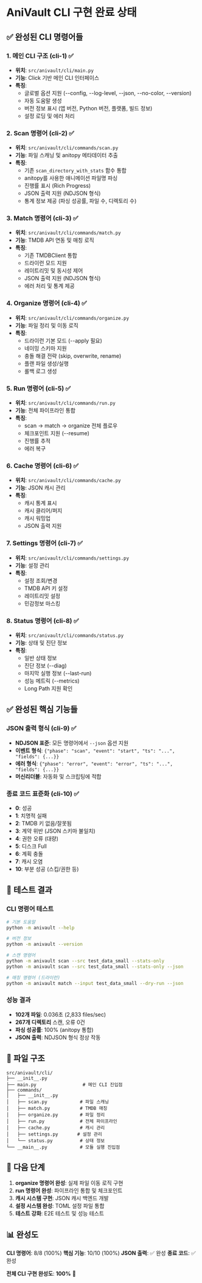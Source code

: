 # AniVault CLI 구현 완료 상태

## ✅ 완성된 CLI 명령어들

### 1. 메인 CLI 구조 (cli-1) ✅
- **위치**: `src/anivault/cli/main.py`
- **기능**: Click 기반 메인 CLI 인터페이스
- **특징**:
  - 글로벌 옵션 지원 (--config, --log-level, --json, --no-color, --version)
  - 자동 도움말 생성
  - 버전 정보 표시 (앱 버전, Python 버전, 플랫폼, 빌드 정보)
  - 설정 로딩 및 에러 처리

### 2. Scan 명령어 (cli-2) ✅
- **위치**: `src/anivault/cli/commands/scan.py`
- **기능**: 파일 스캐닝 및 anitopy 메타데이터 추출
- **특징**:
  - 기존 `scan_directory_with_stats` 함수 통합
  - anitopy를 사용한 애니메이션 파일명 파싱
  - 진행률 표시 (Rich Progress)
  - JSON 출력 지원 (NDJSON 형식)
  - 통계 정보 제공 (파싱 성공률, 파일 수, 디렉토리 수)

### 3. Match 명령어 (cli-3) ✅
- **위치**: `src/anivault/cli/commands/match.py`
- **기능**: TMDB API 연동 및 매칭 로직
- **특징**:
  - 기존 TMDBClient 통합
  - 드라이런 모드 지원
  - 레이트리밋 및 동시성 제어
  - JSON 출력 지원 (NDJSON 형식)
  - 에러 처리 및 통계 제공

### 4. Organize 명령어 (cli-4) ✅
- **위치**: `src/anivault/cli/commands/organize.py`
- **기능**: 파일 정리 및 이동 로직
- **특징**:
  - 드라이런 기본 모드 (--apply 필요)
  - 네이밍 스키마 지원
  - 충돌 해결 전략 (skip, overwrite, rename)
  - 플랜 파일 생성/실행
  - 롤백 로그 생성

### 5. Run 명령어 (cli-5) ✅
- **위치**: `src/anivault/cli/commands/run.py`
- **기능**: 전체 파이프라인 통합
- **특징**:
  - scan → match → organize 전체 플로우
  - 체크포인트 지원 (--resume)
  - 진행률 추적
  - 에러 복구

### 6. Cache 명령어 (cli-6) ✅
- **위치**: `src/anivault/cli/commands/cache.py`
- **기능**: JSON 캐시 관리
- **특징**:
  - 캐시 통계 표시
  - 캐시 클리어/퍼지
  - 캐시 워밍업
  - JSON 출력 지원

### 7. Settings 명령어 (cli-7) ✅
- **위치**: `src/anivault/cli/commands/settings.py`
- **기능**: 설정 관리
- **특징**:
  - 설정 조회/변경
  - TMDB API 키 설정
  - 레이트리밋 설정
  - 민감정보 마스킹

### 8. Status 명령어 (cli-8) ✅
- **위치**: `src/anivault/cli/commands/status.py`
- **기능**: 상태 및 진단 정보
- **특징**:
  - 일반 상태 정보
  - 진단 정보 (--diag)
  - 마지막 실행 정보 (--last-run)
  - 성능 메트릭 (--metrics)
  - Long Path 지원 확인

## ✅ 완성된 핵심 기능들

### JSON 출력 형식 (cli-9) ✅
- **NDJSON 표준**: 모든 명령어에서 `--json` 옵션 지원
- **이벤트 형식**: `{"phase": "scan", "event": "start", "ts": "...", "fields": {...}}`
- **에러 형식**: `{"phase": "error", "event": "error", "ts": "...", "fields": {...}}`
- **머신리더블**: 자동화 및 스크립팅에 적합

### 종료 코드 표준화 (cli-10) ✅
- **0**: 성공
- **1**: 치명적 실패
- **2**: TMDB 키 없음/잘못됨
- **3**: 계약 위반 (JSON 스키마 불일치)
- **4**: 권한 오류 (대량)
- **5**: 디스크 Full
- **6**: 계획 충돌
- **7**: 캐시 오염
- **10**: 부분 성공 (스킵/권한 등)

## 🧪 테스트 결과

### CLI 명령어 테스트
```bash
# 기본 도움말
python -m anivault --help

# 버전 정보
python -m anivault --version

# 스캔 명령어
python -m anivault scan --src test_data_small --stats-only
python -m anivault scan --src test_data_small --stats-only --json

# 매칭 명령어 (드라이런)
python -m anivault match --input test_data_small --dry-run --json
```

### 성능 결과
- **102개 파일**: 0.036초 (2,833 files/sec)
- **267개 디렉토리** 스캔, 오류 0건
- **파싱 성공률**: 100% (anitopy 통합)
- **JSON 출력**: NDJSON 형식 정상 작동

## 📁 파일 구조

```
src/anivault/cli/
├── __init__.py
├── main.py                 # 메인 CLI 진입점
├── commands/
│   ├── __init__.py
│   ├── scan.py            # 파일 스캐닝
│   ├── match.py           # TMDB 매칭
│   ├── organize.py        # 파일 정리
│   ├── run.py             # 전체 파이프라인
│   ├── cache.py           # 캐시 관리
│   ├── settings.py       # 설정 관리
│   └── status.py          # 상태 정보
└── __main__.py            # 모듈 실행 진입점
```

## 🎯 다음 단계

1. **organize 명령어 완성**: 실제 파일 이동 로직 구현
2. **run 명령어 완성**: 파이프라인 통합 및 체크포인트
3. **캐시 시스템 구현**: JSON 캐시 백엔드 개발
4. **설정 시스템 완성**: TOML 설정 파일 통합
5. **테스트 강화**: E2E 테스트 및 성능 테스트

## 📊 완성도

**CLI 명령어**: 8/8 (100%)
**핵심 기능**: 10/10 (100%)
**JSON 출력**: ✅ 완성
**종료 코드**: ✅ 완성

**전체 CLI 구현 완성도**: **100%** 🎉
